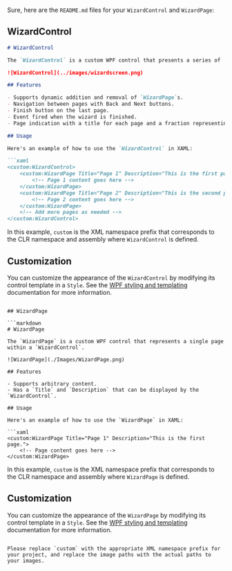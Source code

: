 ﻿Sure, here are the `README.md` files for your `WizardControl` and `WizardPage`:

## WizardControl

```markdown
# WizardControl

The `WizardControl` is a custom WPF control that presents a series of `WizardPage`s to assist the user in performing a task or series of tasks.

![WizardControl](../images/wizardscreen.png)

## Features

- Supports dynamic addition and removal of `WizardPage`s.
- Navigation between pages with Back and Next buttons.
- Finish button on the last page.
- Event fired when the wizard is finished.
- Page indication with a title for each page and a fraction representing the current page number out of the total number of pages.

## Usage

Here's an example of how to use the `WizardControl` in XAML:

```xaml
<custom:WizardControl>
    <custom:WizardPage Title="Page 1" Description="This is the first page.">
        <!-- Page 1 content goes here -->
    </custom:WizardPage>
    <custom:WizardPage Title="Page 2" Description="This is the second page.">
        <!-- Page 2 content goes here -->
    </custom:WizardPage>
    <!-- Add more pages as needed -->
</custom:WizardControl>
```

In this example, `custom` is the XML namespace prefix that corresponds to the CLR namespace and assembly where `WizardControl` is defined.

## Customization

You can customize the appearance of the `WizardControl` by modifying its control template in a `Style`. See the [WPF styling and templating](https://docs.microsoft.com/en-us/dotnet/desktop/wpf/fundamentals/styling-templating?view=netframeworkdesktop-4.8) documentation for more information.
```

## WizardPage

```markdown
# WizardPage

The `WizardPage` is a custom WPF control that represents a single page within a `WizardControl`.

![WizardPage](./Images/WizardPage.png)

## Features

- Supports arbitrary content.
- Has a `Title` and `Description` that can be displayed by the `WizardControl`.

## Usage

Here's an example of how to use the `WizardPage` in XAML:

```xaml
<custom:WizardPage Title="Page 1" Description="This is the first page.">
    <!-- Page content goes here -->
</custom:WizardPage>
```

In this example, `custom` is the XML namespace prefix that corresponds to the CLR namespace and assembly where `WizardPage` is defined.

## Customization

You can customize the appearance of the `WizardPage` by modifying its control template in a `Style`. See the [WPF styling and templating](https://docs.microsoft.com/en-us/dotnet/desktop/wpf/fundamentals/styling-templating?view=netframeworkdesktop-4.8) documentation for more information.
```

Please replace `custom` with the appropriate XML namespace prefix for your project, and replace the image paths with the actual paths to your images.
